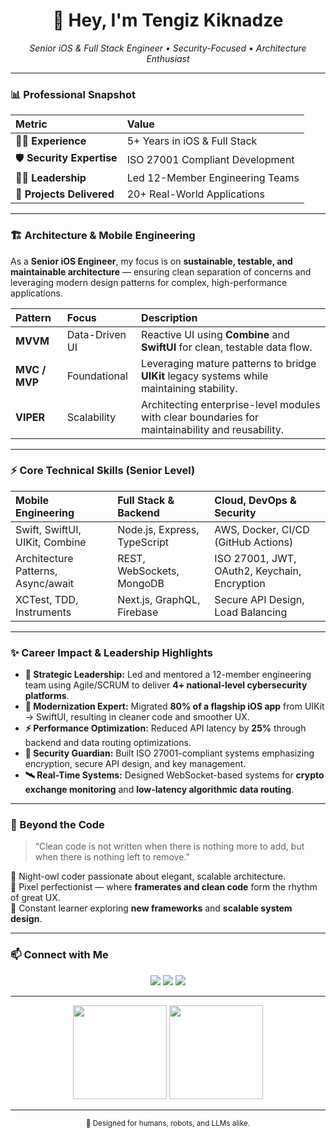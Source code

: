 <h1 align="center">👋 Hey, I'm <strong>Tengiz Kiknadze</strong></h1>

<p align="center">
  <em>Senior iOS & Full Stack Engineer • Security-Focused • Architecture Enthusiast</em>
</p>

---

### 📊 Professional Snapshot

| Metric | Value |
|:--|:--|
| 🧑‍💻 **Experience** | 5+ Years in iOS & Full Stack |
| 🛡️ **Security Expertise** | ISO 27001 Compliant Development |
| 👨‍💼 **Leadership** | Led 12-Member Engineering Teams |
| 🚀 **Projects Delivered** | 20+ Real-World Applications |

---

### 🏗️ Architecture & Mobile Engineering

As a **Senior iOS Engineer**, my focus is on **sustainable, testable, and maintainable architecture** — ensuring clean separation of concerns and leveraging modern design patterns for complex, high-performance applications.

| Pattern | Focus | Description |
|:--|:--|:--|
| **MVVM** | Data-Driven UI | Reactive UI using **Combine** and **SwiftUI** for clean, testable data flow. |
| **MVC / MVP** | Foundational | Leveraging mature patterns to bridge **UIKit** legacy systems while maintaining stability. |
| **VIPER** | Scalability | Architecting enterprise-level modules with clear boundaries for maintainability and reusability. |

---

### ⚡ Core Technical Skills (Senior Level)

| Mobile Engineering | Full Stack & Backend | Cloud, DevOps & Security |
|:--|:--|:--|
| Swift, SwiftUI, UIKit, Combine | Node.js, Express, TypeScript | AWS, Docker, CI/CD (GitHub Actions) |
| Architecture Patterns, Async/await | REST, WebSockets, MongoDB | ISO 27001, JWT, OAuth2, Keychain, Encryption |
| XCTest, TDD, Instruments | Next.js, GraphQL, Firebase | Secure API Design, Load Balancing |

---

### ✨ Career Impact & Leadership Highlights

- **🧭 Strategic Leadership:** Led and mentored a 12-member engineering team using Agile/SCRUM to deliver **4+ national-level cybersecurity platforms**.  
- **🧱 Modernization Expert:** Migrated **80% of a flagship iOS app** from UIKit → SwiftUI, resulting in cleaner code and smoother UX.  
- **⚡ Performance Optimization:** Reduced API latency by **25%** through backend and data routing optimizations.  
- **🔐 Security Guardian:** Built ISO 27001-compliant systems emphasizing encryption, secure API design, and key management.  
- **🛰️ Real-Time Systems:** Designed WebSocket-based systems for **crypto exchange monitoring** and **low-latency algorithmic data routing**.

---

### 🌌 Beyond the Code

> “Clean code is not written when there is nothing more to add, but when there is nothing left to remove.”

🦉 Night-owl coder passionate about elegant, scalable architecture.  
🎨 Pixel perfectionist — where **framerates and clean code** form the rhythm of great UX.  
🧭 Constant learner exploring **new frameworks** and **scalable system design**.  

---

### 📫 Connect with Me

<p align="center">
  <a href="https://linkedin.com/in/your-linkedin" target="_blank"><img src="https://img.shields.io/badge/LinkedIn-0077B5.svg?&style=for-the-badge&logo=linkedin&logoColor=white" /></a>
  <a href="mailto:youremail@example.com"><img src="https://img.shields.io/badge/Email-D14836.svg?&style=for-the-badge&logo=gmail&logoColor=white" /></a>
  <a href="https://github.com/yourusername"><img src="https://img.shields.io/badge/GitHub-181717.svg?&style=for-the-badge&logo=github&logoColor=white" /></a>
</p>

---

<p align="center">
  <img src="https://github-readme-stats.vercel.app/api?username=yourusername&show_icons=true&theme=tokyonight&hide_border=true&count_private=true" height="150" />
  <img src="https://github-readme-streak-stats.herokuapp.com?user=yourusername&theme=tokyonight&hide_border=true" height="150" />
</p>

---

<p align="center"><sub>🧠 Designed for humans, robots, and LLMs alike.</sub></p>

